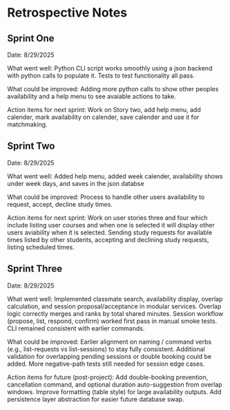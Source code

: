 # Retrospective Notes

## Sprint One
Date: 8/29/2025

What went well: 
Python CLI script works smoothly using a json backend with python calls to populate it. Tests to test functionality all pass.

What could be improved: 
Adding more python calls to show other peoples availability and a help menu to see avaiable actions to take.

Action items for next sprint:
Work on Story two, add help menu, add calender, mark availability on calender, save calender and use it for matchmaking. 


## Sprint Two
Date: 8/29/2025

What went well:
Added help menu, added week calender, availability shows under week days, and saves in the json databse

What could be improved: 
Process to handle other users availability to request, accept, decline study times. 

Action items for next sprint: 
Work on user stories three and four which include listing user courses and when one is selected it will display other users aviability when it is selected. Sending study requests for available times listed by other students, accepting and declining study requests, listing scheduled times.  


## Sprint Three
Date: 8/29/2025

What went well:
Implemented classmate search, availability display, overlap calculation, and session proposal/acceptance in modular services. Overlap logic correctly merges and ranks by total shared minutes. Session workflow (propose, list, respond, confirm) worked first pass in manual smoke tests. CLI remained consistent with earlier commands.


What could be improved:
Earlier alignment on naming / command verbs (e.g., list-requests vs list-sessions) to stay fully consistent. Additional validation for overlapping pending sessions or double booking could be added. More negative-path tests still needed for session edge cases.

Action items for future (post-project):
Add double-booking prevention, cancellation command, and optional duration auto-suggestion from overlap windows. Improve formatting (table style) for large availability outputs. Add persistence layer abstraction for easier future database swap.

